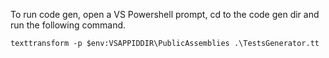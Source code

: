 To run code gen, open a VS Powershell prompt, cd to the code gen dir and run the following command.

`texttransform -p $env:VSAPPIDDIR\PublicAssemblies .\TestsGenerator.tt`
